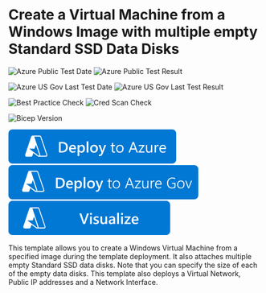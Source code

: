 # Create a Virtual Machine from a Windows Image with multiple empty Standard SSD Data Disks

![Azure Public Test Date](https://azurequickstartsservice.blob.core.windows.net/badges/quickstarts/microsoft.compute/vm-with-standardssd-disk/PublicLastTestDate.svg)
![Azure Public Test Result](https://azurequickstartsservice.blob.core.windows.net/badges/quickstarts/microsoft.compute/vm-with-standardssd-disk/PublicDeployment.svg)

![Azure US Gov Last Test Date](https://azurequickstartsservice.blob.core.windows.net/badges/quickstarts/microsoft.compute/vm-with-standardssd-disk/FairfaxLastTestDate.svg)
![Azure US Gov Last Test Result](https://azurequickstartsservice.blob.core.windows.net/badges/quickstarts/microsoft.compute/vm-with-standardssd-disk/FairfaxDeployment.svg)

![Best Practice Check](https://azurequickstartsservice.blob.core.windows.net/badges/quickstarts/microsoft.compute/vm-with-standardssd-disk/BestPracticeResult.svg)
![Cred Scan Check](https://azurequickstartsservice.blob.core.windows.net/badges/quickstarts/microsoft.compute/vm-with-standardssd-disk/CredScanResult.svg)

![Bicep Version](https://azurequickstartsservice.blob.core.windows.net/badges/quickstarts/microsoft.compute/vm-simple-windows/BicepVersion.svg)

[![Deploy To Azure](https://raw.githubusercontent.com/Azure/azure-quickstart-templates/master/1-CONTRIBUTION-GUIDE/images/deploytoazure.svg?sanitize=true)](https://portal.azure.com/#create/Microsoft.Template/uri/https%3A%2F%2Fraw.githubusercontent.com%2FAzure%2Fazure-quickstart-templates%2Fmaster%2Fquickstarts%2Fmicrosoft.compute%2Fvm-with-standardssd-disk%2Fazuredeploy.json)
[![Deploy To Azure US Gov](https://raw.githubusercontent.com/Azure/azure-quickstart-templates/master/1-CONTRIBUTION-GUIDE/images/deploytoazuregov.svg?sanitize=true)](https://portal.azure.us/#create/Microsoft.Template/uri/https%3A%2F%2Fraw.githubusercontent.com%2FAzure%2Fazure-quickstart-templates%2Fmaster%2Fquickstarts%2Fmicrosoft.compute%2Fvm-with-standardssd-disk%2Fazuredeploy.json)
[![Visualize](https://raw.githubusercontent.com/Azure/azure-quickstart-templates/master/1-CONTRIBUTION-GUIDE/images/visualizebutton.svg?sanitize=true)](http://armviz.io/#/?load=https%3A%2F%2Fraw.githubusercontent.com%2FAzure%2Fazure-quickstart-templates%2Fmaster%2Fquickstarts%2Fmicrosoft.compute%2Fvm-with-standardssd-disk%2Fazuredeploy.json)

This template allows you to create a Windows Virtual Machine from a specified image during the template deployment. It also attaches multiple empty Standard SSD data disks. Note that you can specify the size of each of the empty data disks. This template also deploys a Virtual Network, Public IP addresses and a Network Interface.
